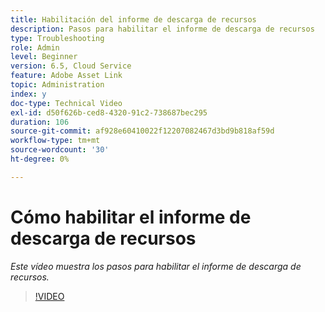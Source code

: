 ```yaml
---
title: Habilitación del informe de descarga de recursos
description: Pasos para habilitar el informe de descarga de recursos
type: Troubleshooting
role: Admin
level: Beginner
version: 6.5, Cloud Service
feature: Adobe Asset Link
topic: Administration
index: y
doc-type: Technical Video
exl-id: d50f626b-ced8-4320-91c2-738687bec295
duration: 106
source-git-commit: af928e60410022f12207082467d3bd9b818af59d
workflow-type: tm+mt
source-wordcount: '30'
ht-degree: 0%

---
```


# Cómo habilitar el informe de descarga de recursos

*Este vídeo muestra los pasos para habilitar el informe de descarga de recursos.*

>[!VIDEO](https://video.tv.adobe.com/v/335463?quality=12&learn=on)
